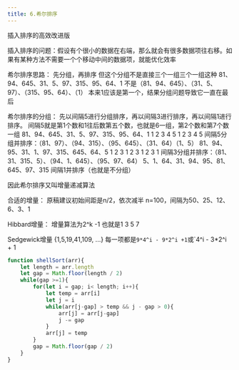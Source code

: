 ```yaml
---
title: 6.希尔排序
---
```

插入排序的高效改进版

插入排序的问题：假设有个很小的数据在右端，那么就会有很多数据项往右移。如果有某种方法不需要一个个移动中间的数据项，就能优化效率

希尔排序思路：
先分组，再排序
但这个分组不是直接三个一组三个一组这种
81、94、645、31、5、97、315、95、64、1
不是（81、94、645）、（31、5、97）、（315、95、64）、（1）
本来1应该是第一个，结果分组问题导致它一直在最后

希尔排序的分组：
先以间隔5进行分组排序，再以间隔3进行排序，再以间隔1进行排序。
间隔5就是第1个数和1往后数第五个数，也就是6一组，第2个数和第7个数一组
81、94、645、31、5、97、315、95、64、1
1       2      3       4     5    1      2       3      4     5
间隔5分组并排序：（81、97）、（94、315）、（95、645）、（31、64）（1、5）
81、94、95、31、1、97、315、645、64、5
1       2     3      1     2    3      1         2      3     1
间隔3分组并排序：（81、31、315、5）、（94、1、645）、（95、97、64）
5、1、64、31、94、95、81、645、97、315
间隔1并排序（也就是不分组）


因此希尔排序又叫增量递减算法

合适的增量：
原稿建议初始间距是n/2，依次减半
n=100，间隔为50、25、12、6、3、1

Hibbard增量：
增量算法为2^k -1 也就是1 3 5 7

Sedgewick增量
{1,5,19,41,109, ...} 每一项都是`9*4^i - 9*2^i +1`或`4^i - 3*2^i + 1

```js
function shellSort(arr){
	let length = arr.length
	let gap = Math.floor(length / 2)
	while(gap >=1){
		for(let i = gap; i< length; i++){
			let temp = arr[i]
			let j = i
			while(arr[j-gap] > temp && j - gap > 0){
				arr[j] = arr[j-gap]
				j -= gap
			}
			arr[j] = temp
		}
		gap = Math.floor(gap / 2)
	}
}
```